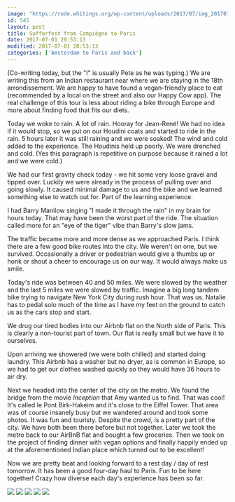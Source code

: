 ```yaml
---
image: "https://rode.whitings.org/wp-content/uploads/2017/07/img_20170701_180243921.jpg/img_20170701_180243921.jpg"
id: 545
layout: post
title: Sufferfest from Compiègne to Paris
date: 2017-07-01 20:53:13
modified: 2017-07-01 20:53:13
categories: ['Amsterdam to Paris and back']
---
```


(Co-writing today, but the "I" is usually Pete as he was typing.) We are writing this from an Indian restaurant near where we are staying in the 18th arrondissement. We are happy to have found a vegan-friendly place to eat (recommended by a local on the street and also our Happy Cow app). The real challenge of this tour is less about riding a bike through Europe and more about finding food that fits our diets.

Today we woke to rain. A lot of rain. Hooray for Jean-René! We had no idea if it would stop, so we put on our Houdini coats and started to ride in the rain. 5 hours later it was still raining and we were soaked! The wind and cold added to the experience. The Houdinis held up poorly. We were drenched and cold. (Yes this paragraph is repetitive on purpose because it rained a lot and we were cold.)

We had our first gravity check today - we hit some very loose gravel and tipped over. Luckily we were already in the process of pulling over and going slowly. It caused minimal damage to us and the bike and we learned something else to watch out for. Part of the learning experience.

I had Barry Manilow singing "I made it through the rain" in my brain for hours today. That may have been the worst part of the ride. The situation called more for an "eye of the tiger" vibe than Barry's slow jams. 

The traffic became more and more dense as we approached Paris. I think there are a few good bike routes into the city. We weren't on one, but we survived. Occasionally a driver or pedestrian would give a thumbs up or honk or shout a cheer to encourage us on our way. It would always make us smile.

Today's ride was between 40 and 50 miles. We were slowed by the weather and the last 5 miles we were slowed by traffic. Imagine a big long tandem bike trying to navigate New York City during rush hour. That was us. Natalie has to pedal solo much of the time as I have my feet on the ground to catch us as the cars stop and start.

We drug our tired bodies into our Airbnb flat on the North side of Paris. This is clearly a non-tourist part of town. Our flat is really small but we have it to ourselves.

Upon arriving we showered (we were both chilled) and started doing laundry. This Airbnb has a washer but no dryer, as is common in Europe, so we had to get our clothes washed quickly so they would have 36 hours to air dry.

Next we headed into the center of the city on the metro. We found the bridge from the movie *Inception* that Amy wanted us to find. That was cool! It's called le Pont Birk-Hakeim and it's close to the Eiffel Tower. That area was of course insanely busy but we wandered around and took some photos. It was fun and touristy. Despite the crowd, is a pretty part of the city. We have both been there before but not together. Later we took the metro back to our AirBnB flat and bought a few groceries. Then we took on the project of finding dinner with vegan options and finally happily ended up at the aforementioned Indian place which turned out to be excellent! 

Now we are pretty beat and looking forward to a rest day / day of rest tomorrow. It has been a good four-day haul to Paris. Fun to be here together! Crazy how diverse each day's experience has been so far. 

![](https://whitingpt.files.wordpress.com/2017/07/img_20170701_121413950_hdr.jpg)
![](https://whitingpt.files.wordpress.com/2017/07/img_20170701_091218044_hdr.jpg)
![](https://whitingpt.files.wordpress.com/2017/07/img_20170701_175042451.jpg)
![](https://whitingpt.files.wordpress.com/2017/07/img_20170701_180243921.jpg)
![](https://whitingpt.files.wordpress.com/2017/07/img_20170701_180851799_hdr.jpg)

